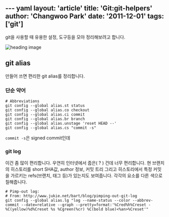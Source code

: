 --- yaml
layout: 'article'
title: 'Git:git-helpers'
author: 'Changwoo Park'
date: '2011-12-01'
tags: ['git']
---

git을 사용할 때 유용한 설정, 도구등을 모아 정리해보려고 합니다.

![heading image](/articles/2011/git.png)

## git alias

만들어 쓰면 편리한 git alias를 정리합니다.

### 단순 약어

    # Abbreviations
    git config --global alias.st status
    git config --global alias.co checkout
    git config --global alias.ci commit
    git config --global alias.br branch
    git config --global alias.unstage 'reset HEAD --'
    git config --global alias.cs "commit -s"

`commit -s`은 signed commit인데 

### git log

이건 좀 많이 편리합니다. 우연히 인터넷에서 줍은( ? ) 건데 너무 편리합니다. 현 브랜치의 히스토리를 short SHA값, author 정보, 커밋 트리 그리고 히스토리에서 특정 커밋을 가르키는 refs(브랜치, 태그 등)가 있는지도 보여줍니다. 각각의 요소를 다른 색으로 칠해줍니다.

    # Pimp-out log:
    # From: http://www.jukie.net/bart/blog/pimping-out-git-log
    git config --global alias.lg "log --name-status --color --abbrev-commit --date=relative --graph --pretty=format:'%Cred%h%Creset -%C(yellow)%d%Creset %s %Cgreen(%cr) %C(bold blue)<%an>%Creset'"



